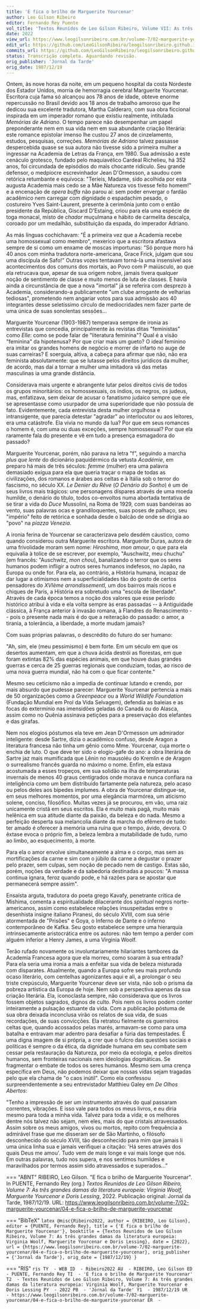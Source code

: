 ```yaml
---
title: 'E fica o brilho de Marguerite Yourcenar'
author: Leo Gilson Ribeiro
editor: Fernando Rey Puente
vol_title: 'Textos Reunidos de Leo Gilson Ribeiro, Volume VII: As três grandes damas da literatura europeia: Virginia Woolf, Marguerite Yourcenar e Doris Lessing'
date: 2022
view_url: https://www.leogilsonribeiro.com.br/volume-7/02-marguerite-yourcenar/04-e-fica-o-brilho-de-marguerite-yourcenar
edit_url: https://github.com/LeoGilsonRibeiro/leogilsonribeiro.github.io/edit/main//docs/markdown/volume-7/02-marguerite-yourcenar/04-e-fica-o-brilho-de-marguerite-yourcenar.md
commits_url: https://github.com/LeoGilsonRibeiro/leogilsonribeiro.github.io/commits/main/docs/markdown/volume-7/02-marguerite-yourcenar/04-e-fica-o-brilho-de-marguerite-yourcenar.md
status: Transcrição completa. Aguardando revisão.
orig_publisher: 'Jornal da Tarde'
orig_date: 1987/12/19
---
```


Ontem, às nove horas da noite, em um pequeno hospital da costa Nordeste dos Estador Unidos, morria de hemorragia cerebral Marguerite Yourcenar. Escritora cuja fama só alcançou aos 78 anos de idade, obteve enorme repercussão no Brasil devido aos 18 anos de trabalho amoroso que lhe dedicou sua excelente tradutora, Martha Calderaro, com sua obra ficcional inspirada em um imperador romano que existiu realmente, intitulada *Memórias de Adriano*. O tempo parece não desempenhar um papel preponderante nem em sua vida nem em sua abundante criação literária: este romance epistolar imenso lhe custou 27 anos de cinzelamento, estudos, pesquisas, correções. *Memórias de Adriano* talvez passasse despercebida quase se sua autora não tivesse sido a primeira mulher a ingressar na Academia de Letras da França, em 1980. Sua admissão a este cenáculo grotesco, fundado pelo maquiavélico Cardeal Richelieu, há 352 anos, foi circundada de episódios do mais chocante ridículo. Seu grande defensor, o medpiocre escrevinhador Jean D'Ormesson, a saudou com retórica retumbante e equívoca: "Teríeis, Madame, sido acolhida por esta augusta Academia mais cedo se a Mãe Natureza vos tivesse feito homem!" e a encenação de *opera buffa* não parou aí: sem poder envergar o fardão acadêmico nem carregar com dignidade o espadachim pesado, o costureiro Yves Saint-Laurent, presente à cerimônia junto com o então presidente da República, Giscard D'Estaing, criou para ela uma espécie de toga monacal, misto de *chador* muçulmana e hábito de carmelita descalça, coroado por um medalhão, substituição da espada, do imperador Adriano.

As más línguas cochichavam: "É a primeira vez que a Academia recebe uma homossexual como membro", mexerico que a escritora afastava sempre de si como um enxame de moscas importunas: "Só porque moro há 40 anos com minha tradutora norte-americana, Grace Frick, julgam que sou uma discípula de Safo!" Outras vozes tentavam torná-la uma insensível aos acontecimentos dos comuns dos mortais, ao Povo com P maiúsculo, ao que ela retrucava que, apesar de sua origem nobre, jamais tivera qualquer noção de sentimento de classe e muito menos de luta de classes. E havia ainda a circunstância de que a nova "imortal" já se referira com desprezo à Academia, considerando-a publicamente "um clube arrogante de velharias tediosas", prometendo nem angariar votos para sua admissão aos 40 integrantes desse seletíssimo círculo de mediocridades nem fazer parte de uma única de suas sonolentas sessões\...

Marguerite Yourcenar (1903-1987) temperava sempre de ironia as entrevistas que concedia, principalmente às revistas ditas "feministas" como *Elle*: como se pode falar de "literatura feminina"? Qual é a visão "feminina" da hipotenusa? Por que criar mais um gueto? O ideal feminino era imitar os grandes homens de negócio e morrer de infarto no auge de suas carreiras? E soerguia, altiva, a cabeça para afirmar que não, não era feminista absolutamente: que se lutasse pelos direitos jurídicos da mulher, de acordo, mas daí a tornar a mulher uma imitadora vã das metas masculinas ia uma grande distância.

Considerava mais urgente e abrangente lutar pelos direitos civis de todos os grupos minoritários: os homossexuais, os índios, os negros, os judeus, mas, enfatizava, sem deixar de acusar o fanatismo judaico sempre que ele se apresentasse como usurpador de uma superioridade que não possuía de fato. Evidentemente, cada entrevista desta mulher orgulhosa e intransigente, que parecia detestar "agradar" ao interlocutor ou aos leitores, era uma catástrofe. Ela vivia no mundo da lua? Por que em seus romances o homem é, com uma ou duas exceções, sempre homossexual? Por que ela raramente fala do presente e vê em tudo a presença esmagadora do passado?

Marguerite Yourcenar, porém, não parava na letra "f", seguindo a marcha *plus que lente* do dicionário paquidérmico da vetusta *Académie*, em preparo há mais de três séculos: *femme* (mulher) era uma palavra demasiado exígua para ela que queria traçar o mapa de todas as civilizações, dos romanos e árabes aos celtas e à Itália sob o terror do fascismo, no século XX. *Le Denier du Rêve* (*O Denário do Sonho*) é um de seus livros mais trágicos: une personagens díspares através de uma moeda humilde, o denário do título, todos co-envoltos numa abortada tentativa de se tirar a vida do *Duce* Mussolini, na Roma de 1929, com suas bandeiras ao vento, suas palavras ocas e grandiloquentes, suas poses de palhaço, seu "império" feito de retórica e sonhada desde o balcão de onde se dirigia ao "povo" na *piazza Venezia*.

A ironia ferina de Yourcenar se caracterizava pelo desdém cáustico, como quando considerou outra Marguerite escritora. Marguerite Duras, autora de uma frivolidade moram sem nome: *Hiroshima, mon amour*, o que para ela equivalia à tolice de se escrever, por exemplo, "Auschwitz, meu chuchu" (em francês: "Auschwitz, *mon chou*), banalizando o terror que os seres humanos podem infligir a outros seres humanos indefesos, no Japão, na Europa ou onde for. Para ela, ao contrário, a História humana, incapaz de dar lugar a otimismos nem a superficialidades tão do gosto de certos pensadores do *XVIème arrondissementI,* um dos bairros mais ricos e chiques de Paris, a História era sobretudo uma "escola de liberdade". Através de cada época temos a noção dos valores que esse período histórico atribui à vida e ela volta sempre às eras passadas -- à Antiguidade clássica, à França anterior à invasão romana, à Flandres do Renascimento -- pois o presente nada mais é do que a reiteração do passado: o amor, a tirania, a tolerância, a liberdade, a morte mudam jamais?

Com suas próprias palavras, o descrédito do futuro do ser humano:

"Ah, sim, ele (meu pessimismo) é bem forte. Em um século em que os desertos aumentam, em que a chuva ácida destrói as florestas, em que foram extintas 82% das espécies animais, em que houve duas grandes guerras e cerca de 25 guerras regionais que conduziam, todas, ao risco de uma nova guerra mundial, não há com o que ficar contente."

Mesmo seu ceticismo não a impedia de continuar lutando e crendo, por mais absurdo que pudesse parecer: Marguerite Yourcenar pertencia a mais de 50 organizações como a *Greenpeace* ou a *World Wildlife Foundation* (Fundação Mundial em Prol da Vida Selvagem), defendia as baleias e as focas do extermínio nas imensidões geladas do Canadá ou do Alasca, assim como no Quênia assinava petições para a preservação dos elefantes e das girafas.

Nem nos elogios póstumos ela teve em Jean D'Ormesson um admirador inteligente: desde Sartre, dizia o acadêmico confuso, desde Aragon a literatura francesa não tinha um gênio como Mme. Yourcenar, cuja morte o enchia de luto. O que deve ter sido o elogio-gafe do ano: a obra literária de Sartre jaz mais mumificada que Lênin no mausoléu do Kremlin e de Aragon o surrealismo francês guarda no máximo o nome. Enfim, ela estava acostumada a esses tropeços, em sua solidão na ilha de temperaturas invernais de menos 40 graus centígrados onde morava e nunca confiara na inteligência como um bem distribuído fartamente pela natureza, pelo acaso ou pelos deles aos bípedes implumes. A obra de Yourcenar distingue-se, em seus melhores momentos, por uma elegância marmórea, um aticismo solene, conciso, filosófico. Muitas vezes já se procurou, em vão, uma raiz unicamente cristã em seus escritos. Ela é muito mais pagã, muito mais helênica em sua atitude diante da paixão, da beleza e do nada. Mesmo a perfeição desperta sua melancolia diante da marcha do efêmero de tudo: ter amado é oferecer à memória uma ruína que o tempo, ávido, devora. O êxtase evoca o próprio fim, a beleza lembra a mutabilidade de tudo, rumo ao limbo, ao esquecimento, à morte.

Para ela o amor envolve simultaneamente a alma e o corpo, mas sem as mortificações da carne e sim com o júbilo da carne a degustar o prazer pelo prazer, sem culpas, sem noção de pecado nem de castigo. Estas são, porém, noções da verdade e da sabedoria destinadas a poucos: "A massa continua ignara, feroz quando pode, e há razões para se apostar que permanecerá sempre assim".

Ensaísta arguta, tradutora do poeta grego Kavafy, penetrante crítica de Mishima, comenta a espiritualidade dilacerante dos *spiritual* negros norte-americanos, assim como estabelece relações insuspeitadas entre o desenhista insigne italiano Piranesi, do século XVIII, com sua série atormentada de "Prisões" e Goya, o Inferno de Dante e o inferno contemporâneo de Kafka. Seu gosto estabelece sempre uma hierarquia intrinsecamente aristocrática entre os autores: não tem tempo a perder com alguém inferior a Henry James, a uma Virginia Woolf.

Terão rufado novamente os involuntariamente hilariantes tambores da Academia Francesa agora que ela morreu, como soaram à sua entrada? Para ela seria uma ironia a mais a enfeitar sua vida de beleza misturada com disparates. Atualmente, quando a Europa sofre seu mais profundo ocaso literário, com centelhas agonizantes aqui e ali, a prolongar o seu triste crepúsculo, Marguerite Yourcenar deve ser vista, não sob o prisma da pobreza artística da Europa de hoje. Nem sob a perspectiva apenas da sua criação literária. Ela, iconoclasta sempre, não considerava que os livros fossem objetos sagrados, dignos de culto. Pois nem os livros podem conter inteiramente a pulsação estuante da vida. Com a publicação póstuma de sua obra deixada inconclusa virão os relatos de sua vida, de suas recordações, de suas convicções. Ela retratou fielmente os guerreiros celtas que, quando acossados pelas marés, armavam-se como para uma batalha e entravam mar adentro para desafiar a fúria das tempestades. É uma digna imagem de si própria, a crer que o fulcro das questões sociais e políticas é sempre o da ética, da dignidade humana em seu combate sem cessar pela restauração da Natureza, por meio da ecologia, e pelos direitos humanos, sem fronteiras nacionais nem ideologias dogmáticas. Se fragmentar o embate de todos os seres humanos. Mesmo sem uma crença específica em Deus, não podemos deixar que nossas vidas sejam tragadas pelo que ela chama de "o caos inútil". Como ela confessou surpreendentemente a seu entrevistador Matthieu Galey em *De Olhos Abertos*:

"Tenho a impressão de ser um instrumento através do qual passaram correntes, vibrações. E isso vale para todos os meus livros, e eu diria mesmo para toda a minha vida. Talvez para toda a vida; e os melhores dentre nós talvez não sejam, nem eles, mais do que cristais atravessados. Assim sobre os meus amigos, vivos ou mortos, repito com frequência a admirável frase que me disseram ser de São Martinho, o filósofo desconhecido do século XVIII, tão desconhecido para mim que jamais li uma única linha sua e jamais verifiquei a citação: 'Há seres através dos quais Deus me amou'. Tudo vem de mais longe e vai mais longe que nós. Em outras palavras, tudo nos supera, e nos sentimos humildes e maravilhados por termos assim sido atravessados e superados\..."


=== "ABNT"
    RIBEIRO, Leo Gilson. "E fica o brilho de Marguerite Yourcenar". In PUENTE, Fernando Rey (org.) <em>Textos Reunidos de Leo Gilson Ribeiro, Volume 7: As três grandes damas da literatura europeia: Virginia Woolf, Marguerite Yourcenar e Doris Lessing</em>, 2022. Publicação original: Jornal da Tarde, 1987/12/19. URL: <a href="stable_url">https://www.leogilsonribeiro.com.br/volume-7/02-marguerite-yourcenar/04-e-fica-o-brilho-de-marguerite-yourcenar</a>

=== "BibTeX"
    ```latex
    @misc{Ribeiro2022,
    author = {RIBEIRO, Leo Gilson},
    editor = {PUENTE, Fernando Rey},
    title = {'E fica o brilho de Marguerite Yourcenar'},
    booktitle = {Textos Reunidos de Leo Gilson Ribeiro, Volume 7: As três grandes damas da literatura europeia: Virginia Woolf, Marguerite Yourcenar e Doris Lessing},
    date = {2022},
    url = {https://www.leogilsonribeiro.com.br/volume-7/02-marguerite-yourcenar/04-e-fica-o-brilho-de-marguerite-yourcenar},
    orig_publisher = {'Jornal da Tarde'},
    orig_date = {1987/12/19}
    }
    ```

=== "RIS"
    ```ris
    TY  - WEB
    ID  - Ribeiro2022
    AU  - RIBEIRO, Leo Gilson
    ED  - PUENTE, Fernando Rey
    TI  - 'E fica o brilho de Marguerite Yourcenar'
    T2  - Textos Reunidos de Leo Gilson Ribeiro, Volume 7: As três grandes damas da literatura europeia: Virginia Woolf, Marguerite Yourcenar e Doris Lessing
    PY  - 2022
    PB  - 'Jornal da Tarde'
    Y1  - 1987/12/19
    UR  - https://www.leogilsonribeiro.com.br/volume-7/02-marguerite-yourcenar/04-e-fica-o-brilho-de-marguerite-yourcenar
    ER  - 
    ```
